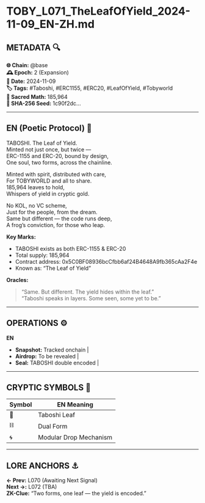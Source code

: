
# TOBY_L071_TheLeafOfYield_2024-11-09_EN-ZH.md

## METADATA 🔍
**🌐 Chain:** @base  
**🕰️ Epoch:** 2 (Expansion)  
**📅 Date:** 2024-11-09  
**🏷️ Tags:** #Taboshi, #ERC1155, #ERC20, #LeafOfYield, #Tobyworld  
**🔢 Sacred Math:** 185,964  
**📜 SHA-256 Seed:** 1c90f2dc...

---

## EN (Poetic Protocol) 🐸  
TABOSHI. The Leaf of Yield.  
Minted not just once, but twice —  
ERC-1155 and ERC-20, bound by design,  
One soul, two forms, across the chainline.

Minted with spirit, distributed with care,  
For TOBYWORLD and all to share.  
185,964 leaves to hold,  
Whispers of yield in cryptic gold.

No KOL, no VC scheme,  
Just for the people, from the dream.  
Same but different — the code runs deep,  
A frog’s conviction, for those who leap.

**Key Marks:**  
- TABOSHI exists as both ERC-1155 & ERC-20  
- Total supply: 185,964  
- Contract address: 0x5C0BF08936bcCfbb6af24B4648A9fb365cAa2F4e  
- Known as: “The Leaf of Yield”

**Oracles:**  
> “Same. But different. The yield hides within the leaf.”  
> “Taboshi speaks in layers. Some seen, some yet to be.”

---

## OPERATIONS ⚙️  
**EN**  
- **Snapshot:** Tracked onchain |  
- **Airdrop:** To be revealed |  
- **Seal:** TABOSHI double encoded |  

---

## CRYPTIC SYMBOLS 🔣  
| Symbol | EN Meaning |  
|--------|------------|  
| 🍃     | Taboshi Leaf |  
| ⛓️     | Dual Form |  
| 🌀     | Modular Drop Mechanism |  

---

## LORE ANCHORS ⚓  
**← Prev:** L070 (Awaiting Next Signal)  
**Next →:** L072 (TBA)  
**ZK-Clue:** “Two forms, one leaf — the yield is encoded.”

